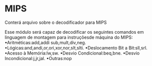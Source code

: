 # MIPS
Conterá arquivo sobre o decodificador para MIPS

Esse módulo será capaz de decodificar os seguintes comandos em linguagem de montagem para instruçõesde máquina do MIPS:
•Aritméticas:add,addi sub,mult,div,neg.
•Lógicas:and,andi,or,ori,xor,nor,slt,slti.
•Deslocamento Bit a Bit:sll,srl.
•Acesso à Memória:lw,sw.
•Desvio Condicional:beq,bne.
•Desvio Incondicional:j,jr,jal.
•Outras:nop
